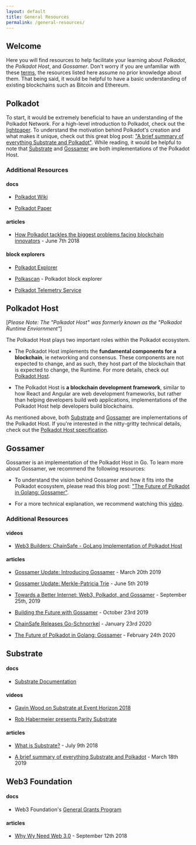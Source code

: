 ```yaml
---
layout: default
title: General Resources
permalink: /general-resources/
---
```


## Welcome

Here you will find resources to help facilitate your learning about _Polkadot_, the _Polkadot Host_, and _Gossamer_. Don't worry if you are unfamiliar with these [terms](https://github.com/ChainSafe/gossamer/wiki/Resources/), the resources listed here assume no prior knowledge about them. That being said, it would be helpful to have a basic understanding of existing blockchains such as Bitcoin and Ethereum. 

## Polkadot

To start, it would be extremely beneficial to have an understanding of the Polkadot Network. For a high-level introduction to Polkadot, check out the [lightpaper](https://polkadot.network/Polkadot-lightpaper.pdf). To understand the motivation behind Polkadot's creation and what makes it unique, check out this great blog post: ["A brief summary of everything Substrate and Polkadot"](https://medium.com/polkadot-network/a-brief-summary-of-everything-substrate-and-polkadot-f1f21071499d). While reading, it would be helpful to note that [Substrate](https://github.com/paritytech/substrate) and [Gossamer](https://github.com/ChainSafe/gossamer) are both implementations of the Polkadot Host. 

### Additional Resources

#### docs

- [Polkadot Wiki](https://wiki.polkadot.network/en/)

- [Polkadot Paper](https://polkadot.network/PolkaDotPaper.pdf)

#### articles

- [How Polkadot tackles the biggest problems facing blockchain innovators](https://medium.com/polkadot-network/how-polkadot-tackles-the-biggest-problems-facing-blockchain-innovators-1affc1309b0f) - June 7th 2018

#### block explorers

- [Polkadot Explorer](https://polkadot.js.org/apps/#/explorer)

- [Polkascan](https://polkascan.io/) - Polkadot block explorer

- [Polkadot Telemetry Service](https://telemetry.polkadot.io/#/Kusama)

## Polkadot Host

[_Please Note: The "Polkadot Host" was formerly known as the "Polkadot Runtime Enviornment"_]

The Polkadot Host plays two important roles within the Polkadot ecosystem.

- The Polkadot Host implements the **fundamental components for a blockchain**, ie networking and consensus. These components are not expected to change, and as such, they host part of the blockchain that is expected to change, the Runtime. For more details, check out [Polkadot Host](https://wiki.polkadot.network/docs/en/learn-polkadot-host).

- The Polkadot Host is **a blockchain development framework**, similar to how React and Angular are web development frameworks, but rather than helping developers build web applications, implementations of the Polkadot Host help developers build blockchains. 

As mentioned above, both [Substrate](https://github.com/paritytech/substrate) and [Gossamer](https://github.com/ChainSafe/gossamer) are implementations of the Polkadot Host. If you're interested in the nitty-gritty technical details, check out the [Polkadot Host specification](https://github.com/w3f/polkadot-spec/blob/master/polkadot-host-spec/polkadot_host_spec.pdf).

## Gossamer

Gossamer is an implementation of the Polkadot Host in Go. To learn more about Gossamer, we recommend the following resources:

- To understand the vision behind Gossamer and how it fits into the Polkadot ecosystem, please read this blog post: ["The Future of Polkadot in Golang: Gossamer"](https://medium.com/chainsafe-systems/the-future-of-polkadot-in-golang-gossamer-3345f0d6143d).

- For a more technical explanation, we recommend watching this [video](https://medium.com/chainsafe-systems/the-future-of-polkadot-in-golang-gossamer-3345f0d6143d).

### Additional Resources

#### videos

- [Web3 Builders: ChainSafe - GoLang Implementation of Polkadot Host](https://www.youtube.com/watch?v=vqluOY-ysFI)

#### articles

- [Gossamer Update: Introducing Gossamer](https://medium.com/chainsafe-systems/gossamer0-2ccf51ad0c91) - March 20th 2019

- [Gossamer Update: Merkle-Patricia Trie](https://medium.com/chainsafe-systems/gossamer-update-1-merkle-patricia-trie-6320588efedd) - June 5th 2019

- [Towards a Better Internet: Web3, Polkadot, and Gossamer](https://medium.com/chainsafe-systems/towards-a-better-internet-web3-polkadot-and-gossamer-68eb559dd2c5) - September 25th, 2019

- [Building the Future with Gossamer](https://medium.com/chainsafe-systems/building-the-future-with-gossamer-ccb8c4530299) - October 23rd 2019

- [ChainSafe Releases Go-Schnorrkel](https://medium.com/chainsafe-systems/chainsafe-releases-go-schnorrkel-487b6b5e3b87) - January 23rd 2020

- [The Future of Polkadot in Golang: Gossamer](https://medium.com/chainsafe-systems/the-future-of-polkadot-in-golang-gossamer-3345f0d6143d) - February 24th 2020

## Substrate

#### docs

- [Substrate Documentation](https://substrate.dev/en/)

#### videos

- [Gavin Wood on Substrate at Event Horizon 2018](https://www.youtube.com/watch?v=iUMZyL5kTwc&feature=youtu.be)

- [Rob Habermeier presents Parity Substrate](https://www.youtube.com/watch?v=q1zLHO7Lkuk&feature=youtu.be)

#### articles

- [What is Substrate?](https://medium.com/paritytech/what-is-substrate-29af4231d7e0) - July 9th 2018

- [A brief summary of everything Substrate and Polkadot](https://medium.com/polkadot-network/a-brief-summary-of-everything-substrate-and-polkadot-f1f21071499d) - March 18th 2019

## Web3 Foundation

#### docs

- Web3 Foundation's [General Grants Program](https://github.com/w3f/General-Grants-Program)

#### articles

- [Why Wy Need Web 3.0](https://medium.com/@gavofyork/why-we-need-web-3-0-5da4f2bf95ab) - September 12th 2018
